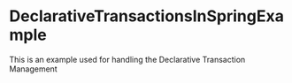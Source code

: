# DeclarativeTransactionsInSpringExample 

   This is an example used for handling the Declarative Transaction Management 
